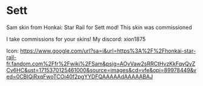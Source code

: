 # Sett
Sam skin from Honkai: Star Rail for Sett mod!
This skin was commissioned


I take commissions for your skins!
My discord: xion1875<br />


Icon: https://www.google.com/url?sa=i&url=https%3A%2F%2Fhonkai-star-rail-fr.fandom.com%2Ffr%2Fwiki%2FSam&psig=AOvVaw2sRRCtHvzKkFqvQyZCv6HC&ust=1715370125461000&source=images&cd=vfe&opi=89978449&ved=0CBIQjRxqFwoTCOi40f2pgYYDFQAAAAAdAAAAABAJ
<br />


